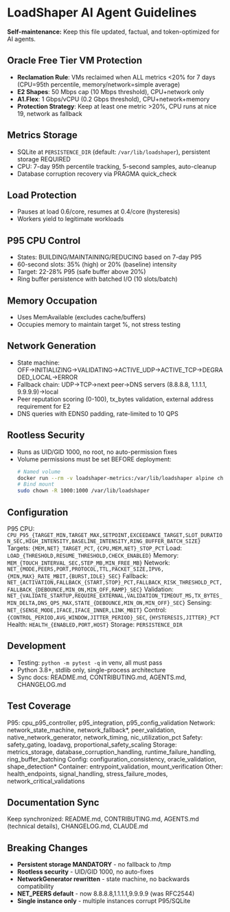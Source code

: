 # LoadShaper AI Agent Guidelines

**Self-maintenance:** Keep this file updated, factual, and token-optimized for AI agents.

## Oracle Free Tier VM Protection
- **Reclamation Rule**: VMs reclaimed when ALL metrics <20% for 7 days (CPU=95th percentile, memory/network=simple average)
- **E2 Shapes**: 50 Mbps cap (10 Mbps threshold), CPU+network only
- **A1.Flex**: 1 Gbps/vCPU (0.2 Gbps threshold), CPU+network+memory
- **Protection Strategy**: Keep at least one metric >20%, CPU runs at nice 19, network as fallback

## Metrics Storage
- SQLite at `PERSISTENCE_DIR` (default: `/var/lib/loadshaper`), persistent storage REQUIRED
- CPU: 7-day 95th percentile tracking, 5-second samples, auto-cleanup
- Database corruption recovery via PRAGMA quick_check

## Load Protection
- Pauses at load 0.6/core, resumes at 0.4/core (hysteresis)
- Workers yield to legitimate workloads

## P95 CPU Control
- States: BUILDING/MAINTAINING/REDUCING based on 7-day P95
- 60-second slots: 35% (high) or 20% (baseline) intensity
- Target: 22-28% P95 (safe buffer above 20%)
- Ring buffer persistence with batched I/O (10 slots/batch)

## Memory Occupation
- Uses MemAvailable (excludes cache/buffers)
- Occupies memory to maintain target %, not stress testing

## Network Generation
- State machine: OFF→INITIALIZING→VALIDATING→ACTIVE_UDP→ACTIVE_TCP→DEGRADED_LOCAL→ERROR
- Fallback chain: UDP→TCP→next peer→DNS servers (8.8.8.8, 1.1.1.1, 9.9.9.9)→local
- Peer reputation scoring (0-100), tx_bytes validation, external address requirement for E2
- DNS queries with EDNS0 padding, rate-limited to 10 QPS

## Rootless Security
- Runs as UID/GID 1000, no root, no auto-permission fixes
- Volume permissions must be set BEFORE deployment:
  ```bash
  # Named volume
  docker run --rm -v loadshaper-metrics:/var/lib/loadshaper alpine chown -R 1000:1000 /var/lib/loadshaper
  # Bind mount
  sudo chown -R 1000:1000 /var/lib/loadshaper
  ```

## Configuration
P95 CPU: `CPU_P95_{TARGET_MIN,TARGET_MAX,SETPOINT,EXCEEDANCE_TARGET,SLOT_DURATION_SEC,HIGH_INTENSITY,BASELINE_INTENSITY,RING_BUFFER_BATCH_SIZE}`
Targets: `{MEM,NET}_TARGET_PCT`, `{CPU,MEM,NET}_STOP_PCT`
Load: `LOAD_{THRESHOLD,RESUME_THRESHOLD,CHECK_ENABLED}`
Memory: `MEM_{TOUCH_INTERVAL_SEC,STEP_MB,MIN_FREE_MB}`
Network: `NET_{MODE,PEERS,PORT,PROTOCOL,TTL,PACKET_SIZE,IPV6,{MIN,MAX}_RATE_MBIT,{BURST,IDLE}_SEC}`
Fallback: `NET_{ACTIVATION,FALLBACK_{START,STOP}_PCT,FALLBACK_RISK_THRESHOLD_PCT,FALLBACK_{DEBOUNCE,MIN_ON,MIN_OFF,RAMP}_SEC}`
Validation: `NET_{VALIDATE_STARTUP,REQUIRE_EXTERNAL,VALIDATION_TIMEOUT_MS,TX_BYTES_MIN_DELTA,DNS_QPS_MAX,STATE_{DEBOUNCE,MIN_ON,MIN_OFF}_SEC}`
Sensing: `NET_{SENSE_MODE,IFACE,IFACE_INNER,LINK_MBIT}`
Control: `{CONTROL_PERIOD,AVG_WINDOW,JITTER_PERIOD}_SEC`, `{HYSTERESIS,JITTER}_PCT`
Health: `HEALTH_{ENABLED,PORT,HOST}`
Storage: `PERSISTENCE_DIR`

## Development
- Testing: `python -m pytest -q` in venv, all must pass
- Python 3.8+, stdlib only, single-process architecture
- Sync docs: README.md, CONTRIBUTING.md, AGENTS.md, CHANGELOG.md

## Test Coverage
P95: cpu_p95_controller, p95_integration, p95_config_validation
Network: network_state_machine, network_fallback*, peer_validation, native_network_generator, network_timing, nic_utilization_pct
Safety: safety_gating, loadavg, proportional_safety_scaling
Storage: metrics_storage, database_corruption_handling, runtime_failure_handling, ring_buffer_batching
Config: configuration_consistency, oracle_validation, shape_detection*
Container: entrypoint_validation, mount_verification
Other: health_endpoints, signal_handling, stress_failure_modes, network_critical_validations

## Documentation Sync
Keep synchronized: README.md, CONTRIBUTING.md, AGENTS.md (technical details), CHANGELOG.md, CLAUDE.md

## Breaking Changes
- **Persistent storage MANDATORY** - no fallback to /tmp
- **Rootless security** - UID/GID 1000, no auto-fixes
- **NetworkGenerator rewritten** - state machine, no backwards compatibility
- **NET_PEERS default** - now 8.8.8.8,1.1.1.1,9.9.9.9 (was RFC2544)
- **Single instance only** - multiple instances corrupt P95/SQLite